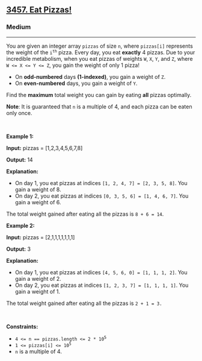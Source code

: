 <h2><a href="https://leetcode.com/problems/eat-pizzas">3457. Eat Pizzas!</a></h2><h3>Medium</h3><hr><p>You are given an integer array <code>pizzas</code> of size <code>n</code>, where <code>pizzas[i]</code> represents the weight of the <code>i<sup>th</sup></code> pizza. Every day, you eat <strong>exactly</strong> 4 pizzas. Due to your incredible metabolism, when you eat pizzas of weights <code>W</code>, <code>X</code>, <code>Y</code>, and <code>Z</code>, where <code>W &lt;= X &lt;= Y &lt;= Z</code>, you gain the weight of only 1 pizza!</p>

<ul>
	<li>On <strong><span style="box-sizing: border-box; margin: 0px; padding: 0px;">odd-numbered</span></strong> days <strong>(1-indexed)</strong>, you gain a weight of <code>Z</code>.</li>
	<li>On <strong>even-numbered</strong> days, you gain a weight of <code>Y</code>.</li>
</ul>

<p>Find the <strong>maximum</strong> total weight you can gain by eating <strong>all</strong> pizzas optimally.</p>

<p><strong>Note</strong>: It is guaranteed that <code>n</code> is a multiple of 4, and each pizza can be eaten only once.</p>

<p>&nbsp;</p>
<p><strong class="example">Example 1:</strong></p>

<div class="example-block">
<p><strong>Input:</strong> <span class="example-io">pizzas = [1,2,3,4,5,6,7,8]</span></p>

<p><strong>Output:</strong> <span class="example-io">14</span></p>

<p><strong>Explanation:</strong></p>

<ul>
	<li>On day 1, you eat pizzas at indices <code>[1, 2, 4, 7] = [2, 3, 5, 8]</code>. You gain a weight of 8.</li>
	<li>On day 2, you eat pizzas at indices <code>[0, 3, 5, 6] = [1, 4, 6, 7]</code>. You gain a weight of 6.</li>
</ul>

<p>The total weight gained after eating all the pizzas is <code>8 + 6 = 14</code>.</p>
</div>

<p><strong class="example">Example 2:</strong></p>

<div class="example-block">
<p><strong>Input:</strong> <span class="example-io">pizzas = [2,1,1,1,1,1,1,1]</span></p>

<p><strong>Output:</strong> <span class="example-io">3</span></p>

<p><strong>Explanation:</strong></p>

<ul>
	<li>On day 1, you eat pizzas at indices <code>[4, 5, 6, 0] = [1, 1, 1, 2]</code>. You gain a weight of 2.</li>
	<li>On day 2, you eat pizzas at indices <code>[1, 2, 3, 7] = [1, 1, 1, 1]</code>. You gain a weight of 1.</li>
</ul>

<p>The total weight gained after eating all the pizzas is <code>2 + 1 = 3.</code></p>
</div>

<p>&nbsp;</p>
<p><strong>Constraints:</strong></p>

<ul>
	<li><code>4 &lt;= n == pizzas.length &lt;= 2 * 10<sup><span style="font-size: 10.8333px;">5</span></sup></code></li>
	<li><code>1 &lt;= pizzas[i] &lt;= 10<sup>5</sup></code></li>
	<li><code>n</code> is a multiple of 4.</li>
</ul>
